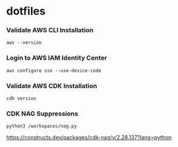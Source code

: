 # dotfiles

### Validate AWS CLI Installation

```
aws --version
```

### Login to AWS IAM Identity Center

```
aws configure sso --use-device-code
```

### Validate AWS CDK Installation


```
cdk version
```

### CDK NAG Suppressions

```
python3 /workspaces/nag.py
```

https://constructs.dev/packages/cdk-nag/v/2.28.137?lang=python
